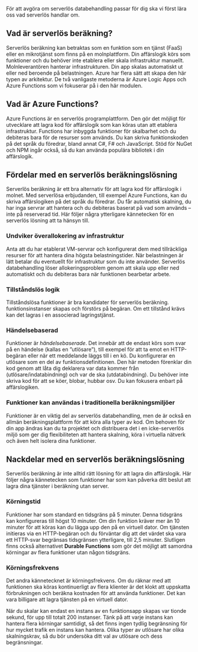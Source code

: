 För att avgöra om serverlös databehandling passar för dig ska vi först lära oss vad serverlös handlar om.

## <a name="what-is-serverless-compute"></a>Vad är serverlös beräkning?

Serverlös beräkning kan betraktas som en funktion som en tjänst (FaaS) eller en mikrotjänst som finns på en molnplattform. Din affärslogik körs som funktioner och du behöver inte etablera eller skala infrastruktur manuellt. Molnleverantören hanterar infrastrukturen. Din app skalas automatiskt ut eller ned beroende på belastningen. Azure har flera sätt att skapa den här typen av arkitektur. De två vanligaste metoderna är Azure Logic Apps och Azure Functions som vi fokuserar på i den här modulen.

## <a name="what-is-azure-functions"></a>Vad är Azure Functions?

Azure Functions är en serverlös programplattform. Den gör det möjligt för utvecklare att lagra kod för affärslogik som kan köras utan att etablera infrastruktur. Functions har inbyggda funktioner för skalbarhet och du debiteras bara för de resurser som används. Du kan skriva funktionskoden på det språk du föredrar, bland annat C#, F# och JavaScript. Stöd för NuGet och NPM ingår också, så du kan använda populära bibliotek i din affärslogik.

## <a name="benefits-of-a-serverless-compute-solution"></a>Fördelar med en serverlös beräkningslösning

Serverlös beräkning är ett bra alternativ för att lagra kod för affärslogik i molnet. Med serverlösa erbjudanden, till exempel Azure Functions, kan du skriva affärslogiken på det språk du föredrar. Du får automatisk skalning, du har inga servrar att hantera och du debiteras baserat på vad som används – inte på reserverad tid. Här följer några ytterligare kännetecken för en serverlös lösning att ta hänsyn till.

### <a name="avoids-over-allocation-of-infrastructure"></a>Undviker överallokering av infrastruktur

Anta att du har etablerat VM-servrar och konfigurerat dem med tillräckliga resurser för att hantera dina högsta belastningstider. När belastningen är lätt betalar du eventuellt för infrastruktur som du inte använder. Serverlös databehandling löser allokeringsproblem genom att skala upp eller ned automatiskt och du debiteras bara när funktionen bearbetar arbete.

### <a name="stateless-logic"></a>Tillståndslös logik

Tillståndslösa funktioner är bra kandidater för serverlös beräkning. funktionsinstanser skapas och förstörs på begäran. Om ett tillstånd krävs kan det lagras i en associerad lagringstjänst.

### <a name="event-driven"></a>Händelsebaserad

Funktioner är _händelsebaserade_. Det innebär att de endast körs som svar på en händelse (kallas en ”utlösare”), till exempel för att ta emot en HTTP-begäran eller när ett meddelande läggs till i en kö. Du konfigurerar en utlösare som en del av funktionsdefinitionen. Den här metoden förenklar din kod genom att låta dig deklarera var data kommer från (utlösare/indatabindning) och var de ska (utdatabindning). Du behöver inte skriva kod för att se köer, blobar, hubbar osv. Du kan fokusera enbart på affärslogiken.

### <a name="functions-can-be-used-in-traditional-compute-environments"></a>Funktioner kan användas i traditionella beräkningsmiljöer

Funktioner är en viktig del av serverlös databehandling, men de är också en allmän beräkningsplattform för att köra alla typer av kod. Om behoven för din app ändras kan du ta projektet och distribuera det i en icke-serverlös miljö som ger dig flexibiliteten att hantera skalning, köra i virtuella nätverk och även helt isolera dina funktioner.

## <a name="drawbacks-of-a-serverless-compute-solution"></a>Nackdelar med en serverlös beräkningslösning

Serverlös beräkning är inte alltid rätt lösning för att lagra din affärslogik. Här följer några kännetecken som funktioner har som kan påverka ditt beslut att lagra dina tjänster i beräkning utan server.

### <a name="execution-time"></a>Körningstid

Funktioner har som standard en tidsgräns på 5 minuter. Denna tidsgräns kan konfigureras till högst 10 minuter. Om din funktion kräver mer än 10 minuter för att köras kan du lägga upp den på en virtuell dator. Om tjänsten initieras via en HTTP-begäran och du förväntar dig att det värdet ska vara ett HTTP-svar begränsas tidsgränsen ytterligare, till 2,5 minuter. Slutligen finns också alternativet **Durable Functions** som gör det möjligt att samordna körningar av flera funktioner utan någon tidsgräns.

### <a name="execution-frequency"></a>Körningsfrekvens

Det andra kännetecknet är körningsfrekvens. Om du räknar med att funktionen ska köras kontinuerligt av flera klienter är det klokt att uppskatta förbrukningen och beräkna kostnaden för att använda funktioner. Det kan vara billigare att lagra tjänsten på en virtuell dator.

När du skalar kan endast en instans av en funktionsapp skapas var tionde sekund, för upp till totalt 200 instanser. Tänk på att varje instans kan hantera flera körningar samtidigt, så det finns ingen tydlig begränsning för hur mycket trafik en instans kan hantera. Olika typer av utlösare har olika skalningskrav, så du bör undersöka ditt val av utlösare och dess begränsningar.
